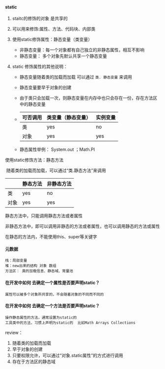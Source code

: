 #### static

1. staitc的修饰的对象 是共享的

2. 可以用来修饰:属性、方法、代码块、内部类

3. 使用static修饰属性：静态变量（类变量）

   - 非静态变量：每一个对象都有自己独立的非静态属性，相互不影响
   - 静态变量： 多个对象先默认共享一个静态变量

4. static 修饰属性的其他说明：

   - 静态变量随着类的加载而加载  可以通过 `类. 静态变量` 来调用

   - 静态变量要早于对象的创建

   - 由于类只会加载一次，则静态变量在内存中也只会存在一份，存在方法区中的静态变量

     

   - | 可否调用 | 类变量（静态变量） | 实例变量 |
     | -------- | ------------------ | -------- |
     | 类       | yes                | no       |
     | 对象     | yes                | yes      |

   - 静态属性举例： System.out ；Math.PI



使用static修饰方法：静态方法

​	随着类的加载而加载，可以通过“类.静态方法”来调用

|      | 静态方法 | 非静态方法 |
| ---- | -------- | ---------- |
| 类   | yes      | no         |
| 对象 | yes      | yes        |



静态方法中，只能调用静态方法或者属性

非静态方法中，即可以调用非静态的方法或者属性，也可以调用静态的方法或属性

在静态的方法内，不能使用this、super等关键字

#### 元数据

```
栈：局部变量
堆：new出来的结构 对象 数组
方法区： 类的加载信息、静态域、常量池
```



#### 在开发中如何 去确定一个属性是否要声明static？

```
属性可以被多个对象所共享的，不会随着对象的不同而不同的
```

#### 在开发中如何 去确定一个方法是否要声明static？

```
操作静态属性的方法，通常设置为static的
工具类中的方法，习惯上声明为static的  比如Math Arrays Collections
```



review：

1. 随着类的加载而加载
2. 早于对象的创建
3. 只要权限允许，可以通过“对象.static属性”的方式进行调用
4. 存在于方法区的静态域